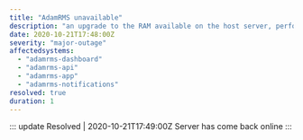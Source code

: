 ```yaml
---
title: "AdamRMS unavailable"
description: "an upgrade to the RAM available on the host server, performed by the server provider, caused the database to be briefly unavailable"
date: 2020-10-21T17:48:00Z
severity: "major-outage"
affectedsystems:
  - "adamrms-dashboard"
  - "adamrms-api"
  - "adamrms-app"
  - "adamrms-notifications"
resolved: true
duration: 1
---
```


::: update Resolved | 2020-10-21T17:49:00Z
Server has come back online
:::

